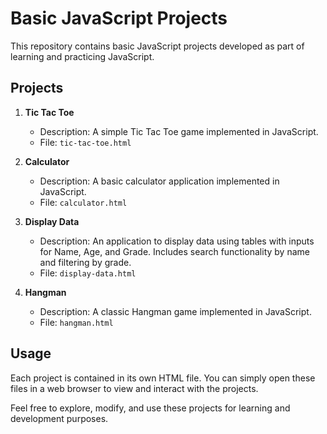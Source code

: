 # Basic JavaScript Projects

This repository contains basic JavaScript projects developed as part of learning and practicing JavaScript.

## Projects

1. **Tic Tac Toe**

   - Description: A simple Tic Tac Toe game implemented in JavaScript.
   - File: `tic-tac-toe.html`

2. **Calculator**

   - Description: A basic calculator application implemented in JavaScript.
   - File: `calculator.html`

3. **Display Data**

   - Description: An application to display data using tables with inputs for Name, Age, and Grade. Includes search functionality by name and filtering by grade.
   - File: `display-data.html`

4. **Hangman**
   - Description: A classic Hangman game implemented in JavaScript.
   - File: `hangman.html`

## Usage

Each project is contained in its own HTML file. You can simply open these files in a web browser to view and interact with the projects.

Feel free to explore, modify, and use these projects for learning and development purposes.
